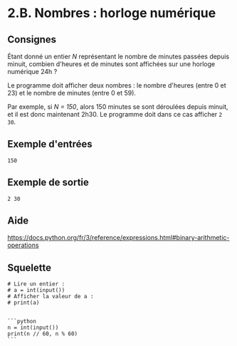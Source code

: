 # 2.B. Nombres : horloge numérique

## Consignes

Étant donné un entier _N_ représentant le nombre de minutes passées depuis minuit, combien d'heures et de minutes sont affichées sur une horloge numérique 24h ?

Le programme doit afficher deux nombres : le nombre d'heures (entre 0 et 23) et le nombre de minutes (entre 0 et 59).

Par exemple, si _N = 150_, alors 150 minutes se sont déroulées depuis minuit, et il est donc maintenant 2h30. Le programme doit dans ce cas afficher `2 30`.


## Exemple d'entrées

```
150
```

## Exemple de sortie

```
2 30
```

## Aide

https://docs.python.org/fr/3/reference/expressions.html#binary-arithmetic-operations

## Squelette

```{code-cell} python
# Lire un entier :
# a = int(input())
# Afficher la valeur de a :
# print(a)
```

````{dropdown} Proposition de solution

```python
n = int(input())
print(n // 60, n % 60)
```
````
